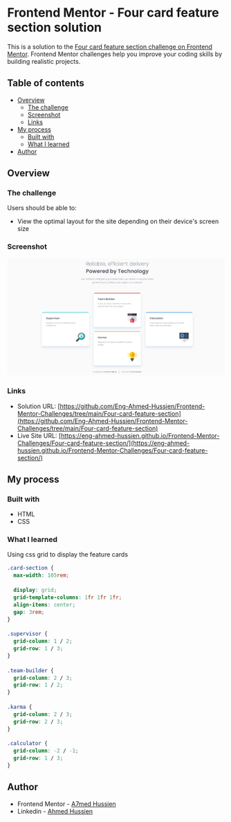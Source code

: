 # Frontend Mentor - Four card feature section solution

This is a solution to the [Four card feature section challenge on Frontend Mentor](https://www.frontendmentor.io/challenges/four-card-feature-section-weK1eFYK). Frontend Mentor challenges help you improve your coding skills by building realistic projects.

## Table of contents

- [Overview](#overview)
  - [The challenge](#the-challenge)
  - [Screenshot](#screenshot)
  - [Links](#links)
- [My process](#my-process)
  - [Built with](#built-with)
  - [What I learned](#what-i-learned)
- [Author](#author)

## Overview

### The challenge

Users should be able to:

- View the optimal layout for the site depending on their device's screen size

### Screenshot

![Screenshot](./images/Screenshot.jpeg)

### Links

- Solution URL: [https://github.com/Eng-Ahmed-Hussien/Frontend-Mentor-Challenges/tree/main/Four-card-feature-section](https://github.com/Eng-Ahmed-Hussien/Frontend-Mentor-Challenges/tree/main/Four-card-feature-section)
- Live Site URL: [https://eng-ahmed-hussien.github.io/Frontend-Mentor-Challenges/Four-card-feature-section/](https://eng-ahmed-hussien.github.io/Frontend-Mentor-Challenges/Four-card-feature-section/)

## My process

### Built with

- HTML
- CSS

### What I learned

Using css grid to display the feature cards

```css
.card-section {
  max-width: 105rem;

  display: grid;
  grid-template-columns: 1fr 1fr 1fr;
  align-items: center;
  gap: 3rem;
}

.supervisor {
  grid-column: 1 / 2;
  grid-row: 1 / 3;
}

.team-builder {
  grid-column: 2 / 3;
  grid-row: 1 / 2;
}

.karma {
  grid-column: 2 / 3;
  grid-row: 2 / 3;
}

.calculator {
  grid-column: -2 / -1;
  grid-row: 1 / 3;
}
```

## Author

- Frontend Mentor - [A7med Hussien](https://www.frontendmentor.io/profile/Eng-Ahmed-Hussien)
- Linkedin - [Ahmed Hussien](https://www.linkedin.com/in/ahmed-hussien-front-end-developer/)
